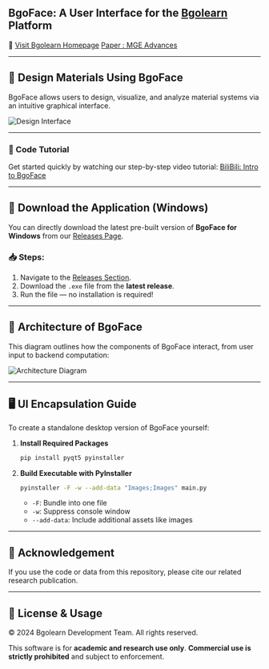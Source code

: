 
## BgoFace: A User Interface for the [Bgolearn](http://bgolearn.caobin.asia/) Platform

🔗 [Visit Bgolearn Homepage](http://bgolearn.caobin.asia/) [Paper : MGE Advances](https://onlinelibrary.wiley.com/doi/epdf/10.1002/mgea.70031) 

---

## 🌟 Design Materials Using BgoFace

BgoFace allows users to design, visualize, and analyze material systems via an intuitive graphical interface.

![Design Interface](https://github.com/user-attachments/assets/30870d63-9f60-4837-897d-8453d48e5b34)

---

### 🎥 Code Tutorial

Get started quickly by watching our step-by-step video tutorial:
[BiliBili: Intro to BgoFace](https://www.bilibili.com/video/BV1LTtLeaEZp/?spm_id_from=333.337.search-card.all.click)

---

## 💾 Download the Application (Windows)

You can directly download the latest pre-built version of **BgoFace for Windows** from our [Releases Page](https://github.com/Bgolearn/BgoFace/releases).

### 📥 Steps:

1. Navigate to the [Releases Section](https://github.com/Bgolearn/BgoFace/releases).
2. Download the `.exe` file from the **latest release**.
3. Run the file — no installation is required!

---

## 🧠 Architecture of BgoFace

This diagram outlines how the components of BgoFace interact, from user input to backend computation:

![Architecture Diagram](https://github.com/user-attachments/assets/17d5b63a-6f10-4783-b95e-d645c39709f3)

---

## 🖥️ UI Encapsulation Guide

To create a standalone desktop version of BgoFace yourself:

1. **Install Required Packages**

   ```bash
   pip install pyqt5 pyinstaller
   ```

2. **Build Executable with PyInstaller**

   ```bash
   pyinstaller -F -w --add-data "Images;Images" main.py
   ```

   * `-F`: Bundle into one file
   * `-w`: Suppress console window
   * `--add-data`: Include additional assets like images

---

## 📄 Acknowledgement

If you use the code or data from this repository, please cite our related research publication.

---

## 📜 License & Usage

© 2024 Bgolearn Development Team. All rights reserved.

This software is for **academic and research use only**.
**Commercial use is strictly prohibited** and subject to enforcement.
